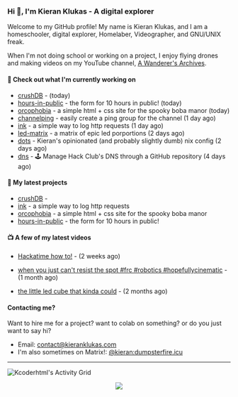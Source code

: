 ### Hi 👋, I'm Kieran Klukas - A digital explorer

Welcome to my GitHub profile! My name is Kieran Klukas, and I am a homeschooler, digital explorer, Homelaber, Videographer, and GNU/UNIX freak.

When I'm not doing school or working on a project, I enjoy flying drones and making videos on my YouTube channel, [A Wanderer's Archives](https://youtube.com/@wanderer.archives).

#### 👷 Check out what I'm currently working on

- [crushDB](https://github.com/kcoderhtml/crushDB) -  (today)
- [hours-in-public](https://github.com/kcoderhtml/hours-in-public) - the form for 10 hours in public! (today)
- [orcophobia](https://github.com/kcoderhtml/orcophobia) - a simple html + css site for the spooky boba manor (today)
- [channelping](https://github.com/kcoderhtml/channelping) - easily create a ping group for the channel (1 day ago)
- [ink](https://github.com/kcoderhtml/ink) - a simple way to log http requests (1 day ago)
- [led-matrix](https://github.com/kcoderhtml/led-matrix) - a matrix of epic led porportions (2 days ago)
- [dots](https://github.com/kcoderhtml/dots) - Kieran's opinionated (and probably slightly dumb) nix config (2 days ago)
- [dns](https://github.com/hackclub/dns) - 🕹 Manage Hack Club's DNS through a GitHub repository (4 days ago)

#### 🌱 My latest projects

- [crushDB](https://github.com/kcoderhtml/crushDB) - 
- [ink](https://github.com/kcoderhtml/ink) - a simple way to log http requests
- [orcophobia](https://github.com/kcoderhtml/orcophobia) - a simple html + css site for the spooky boba manor
- [hours-in-public](https://github.com/kcoderhtml/hours-in-public) - the form for 10 hours in public!

#### 📺 A few of my latest videos

- [Hackatime how to!](https://www.youtube.com/watch?v=eKoD9yyr1To) - (2 weeks ago)

- [when you just can't resist the spot #frc #robotics #hopefullycinematic](https://www.youtube.com/watch?v=Y7SZ_TDleGM) - (1 month ago)

- [the little led cube that kinda could](https://www.youtube.com/watch?v=um7v7Y04vGw) - (2 months ago)



#### Contacting me?

Want to hire me for a project? want to colab on something? or do you just want to say hi?

- Email: [contact@kieranklukas.com](mailto:contact@kieranklukas.com)
- I'm also sometimes on Matrix!: [@kieran:dumpsterfire.icu](https://matrix.to/#/@kieran.matrix.dumpsterfire.icu)

---

![Kcoderhtml's Activity Grid](https://raw.githubusercontent.com/kcoderhtml/kcoderhtml/output/github-contribution-grid-snake.svg)
<p align="center">
  <img src="https://github-readme-stats.vercel.app/api/wakatime?username=krn&api_domain=waka.hackclub.com&bg_color=1A202C&title_color=2F855A&icon_color=2F855A&text_color=ffffff&custom_title=Hackatime%20Weekly%20Stats&layout=compact">
</p>

